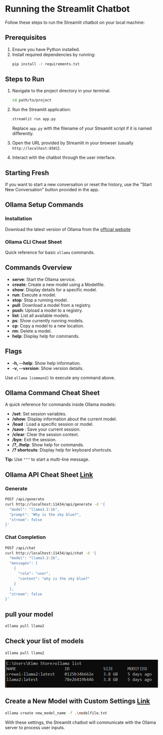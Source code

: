 # Running the Streamlit Chatbot

Follow these steps to run the Streamlit chatbot on your local machine:

## Prerequisites
1. Ensure you have Python installed.
2. Install required dependencies by running:
   ```bash
   pip install -r requirements.txt
   ```

## Steps to Run
1. Navigate to the project directory in your terminal.
   ```bash
   cd path/to/project
   ```

2. Run the Streamlit application:
   ```bash
   streamlit run app.py
   ```

   Replace `app.py` with the filename of your Streamlit script if it is named differently.

3. Open the URL provided by Streamlit in your browser (usually `http://localhost:8501`).

4. Interact with the chatbot through the user interface.

## Starting Fresh
If you want to start a new conversation or reset the history, use the "Start New Conversation" button provided in the app.


## Ollama Setup Commands

### Installation
Download the latest version of Ollama from the [official website](https://ollama.com)

### Ollama CLI Cheat Sheet

Quick reference for basic `ollama` commands.

## Commands Overview

- **serve**: Start the Ollama service.
- **create**: Create a new model using a Modelfile.
- **show**: Display details for a specific model.
- **run**: Execute a model.
- **stop**: Stop a running model.
- **pull**: Download a model from a registry.
- **push**: Upload a model to a registry.
- **list**: List all available models.
- **ps**: Show currently running models.
- **cp**: Copy a model to a new location.
- **rm**: Delete a model.
- **help**: Display help for commands.

## Flags

- **-h, --help**: Show help information.
- **-v, --version**: Show version details. 

Use `ollama [command]` to execute any command above.

## Ollama Command Cheat Sheet

A quick reference for commands inside Ollama models:

- **/set**: Set session variables.
- **/show**: Display information about the current model.
- **/load <model>**: Load a specific session or model.
- **/save <model>**: Save your current session.
- **/clear**: Clear the session context.
- **/bye**: Exit the session.
- **/?, /help**: Show help for commands.
- **/? shortcuts**: Display help for keyboard shortcuts.

**Tip:** Use `"""` to start a multi-line message.

## Ollama API Cheat Sheet [Link](https://github.com/ollama/ollama/blob/main/docs/api.md)
### Generate
```bash
POST /api/generate
curl http://localhost:11434/api/generate -d '{
  "model": "llama3.2:1b",
  "prompt": "Why is the sky blue?",
  "stream": false
}'
```

### Chat Completion
```bash
POST /api/chat
curl http://localhost:11434/api/chat -d '{
  "model": "llama3.2:1b",
  "messages": [
    {
      "role": "user",
      "content": "why is the sky blue?"
    }
  ],
  "stream": false
}'
```

## pull your model     
                                
```bash
ollama pull llama2
```
## Check your list of models
                                
```bash
ollama pull llama2
```
![alt text](image.png)                
                                
## Create a New Model with Custom Settings [Link](https://github.com/ollama/ollama/blob/main/docs/modelfile.md)
    
```bash
ollama create new_model_name -f .\modelfile.txt
```
With these settings, the Streamlit chatbot will communicate with the Ollama server to process user inputs.

